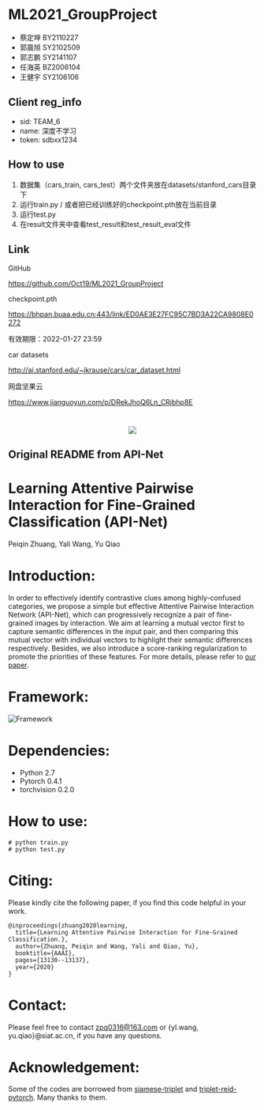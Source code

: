 # ML2021_GroupProject

- 蔡定坤 BY2110227
- 郭晨旭 SY2102509
- 郭志鹏 SY2141107
- 任海英 BZ2006104
- 王健宇 SY2106106

## Client reg_info

- sid: TEAM_6
- name: 深度不学习
- token: sdbxx1234

## How to use

1. 数据集（cars_train, cars_test）两个文件夹放在datasets/stanford_cars目录下
2. 运行train.py / 或者把已经训练好的checkpoint.pth放在当前目录
3. 运行test.py
4. 在result文件夹中查看test_result和test_result_eval文件

## Link

GitHub

<https://github.com/Oct19/ML2021_GroupProject>

checkpoint.pth

<https://bhpan.buaa.edu.cn:443/link/ED0AE3E27FC95C7BD3A22CA9808E0272>

有效期限：2022-01-27 23:59

car datasets

<http://ai.stanford.edu/~jkrause/cars/car_dataset.html>

网盘坚果云

<https://www.jianguoyun.com/p/DRekJhoQ6Ln_CRjbhp8E>

<h1 align="center"><img src="https://placekitten.com/800/250"/></h1>

## Original README from API-Net

# Learning Attentive Pairwise Interaction for Fine-Grained Classification (API-Net)
Peiqin Zhuang, Yali Wang, Yu Qiao
# Introduction:
In order to effectively identify contrastive clues among highly-confused categories, we propose a simple but effective Attentive Pairwise Interaction Network (API-Net), which can progressively recognize a pair of fine-grained images by interaction. We aim at learning a mutual vector first to capture semantic differences in the input pair, and then comparing this mutual vector with individual vectors to highlight their semantic differences respectively. Besides, we also introduce a score-ranking regularization to promote the priorities of these features. For more details, please refer to [our paper](https://www.aaai.org/Papers/AAAI/2020GB/AAAI-ZhuangP.2505.pdf).
# Framework:
![Framework](/Framework.png)
# Dependencies:
* Python 2.7
* Pytorch 0.4.1
* torchvision 0.2.0
# How to use:
```
# python train.py
# python test.py
```
# Citing:
Please kindly cite the following paper, if you find this code helpful in your work.
```
@inproceedings{zhuang2020learning,
  title={Learning Attentive Pairwise Interaction for Fine-Grained Classification.},
  author={Zhuang, Peiqin and Wang, Yali and Qiao, Yu},
  booktitle={AAAI},
  pages={13130--13137},
  year={2020}
}
```
# Contact:
Please feel free to contact zpq0316@163.com or {yl.wang, yu.qiao}@siat.ac.cn, if you have any questions.
# Acknowledgement:
Some of the codes are borrowed from [siamese-triplet](https://github.com/adambielski/siamese-triplet) and [triplet-reid-pytorch](https://github.com/CoinCheung/triplet-reid-pytorch). Many thanks to them.
